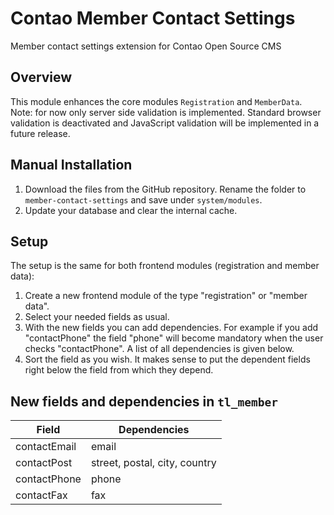 # Contao Member Contact Settings

Member contact settings extension for Contao Open Source CMS


## Overview

This module enhances the core modules `Registration` and `MemberData`. Note: for now only 
server side validation is implemented. Standard browser validation is deactivated and
JavaScript validation will be implemented in a future release.


## Manual Installation

1. Download the files from the GitHub repository. Rename the folder to `member-contact-settings` 
and save under `system/modules`.
2. Update your database and clear the internal cache.


## Setup

The setup is the same for both frontend modules (registration and member data):

1. Create a new frontend module of the type "registration" or "member data".
2. Select your needed fields as usual.
3. With the new fields you can add dependencies. For example if you add "contactPhone" the field
"phone" will become mandatory when the user checks "contactPhone". A list of all dependencies is given below.
4. Sort the field as you wish. It makes sense to put the dependent fields right below the field from which
they depend.


## New fields and dependencies in `tl_member`

| Field          | Dependencies  |
| -------------  | ------------- |
| contactEmail   | email | 
| contactPost    | street, postal, city, country |
| contactPhone   | phone |
| contactFax     | fax   |
